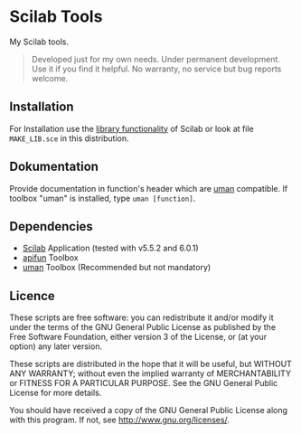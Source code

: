 # Scilab Tools

My Scilab tools.

> Developed just for my own needs. Under permanent development. Use it if you find it helpful. No warranty, no service but bug reports welcome.

## Installation
For Installation use the [library functionality](https://help.scilab.org/doc/5.5.2/en_US/section_b0e75452c88728d23bbe1cbd7fad7b12.html "") of Scilab or look at file `MAKE_LIB.sce` in this distribution.

## Dokumentation

Provide documentation in function's header which are [uman](https://atoms.scilab.org/toolboxes/uman/2.1) compatible. If toolbox "uman" is installed, type `uman [function]`.

## Dependencies

* [Scilab](http://www.scilab.org/) Application (tested with v5.5.2 and 6.0.1) 
* [apifun](https://atoms.scilab.org/toolboxes/apifun) Toolbox
* [uman](https://atoms.scilab.org/toolboxes/uman)  Toolbox (Recommended but not mandatory)


## Licence

These scripts are free software: you can redistribute it and/or modify it under the terms of the GNU General Public License as published by the Free Software Foundation, either version 3 of the License, or (at your option) any later version.

These scripts are distributed in the hope that it will be useful, but WITHOUT ANY WARRANTY; without even the implied warranty of MERCHANTABILITY or FITNESS FOR A PARTICULAR PURPOSE. See the GNU General Public License for more details.

You should have received a copy of the GNU General Public License along with this program. If not, see http://www.gnu.org/licenses/.
